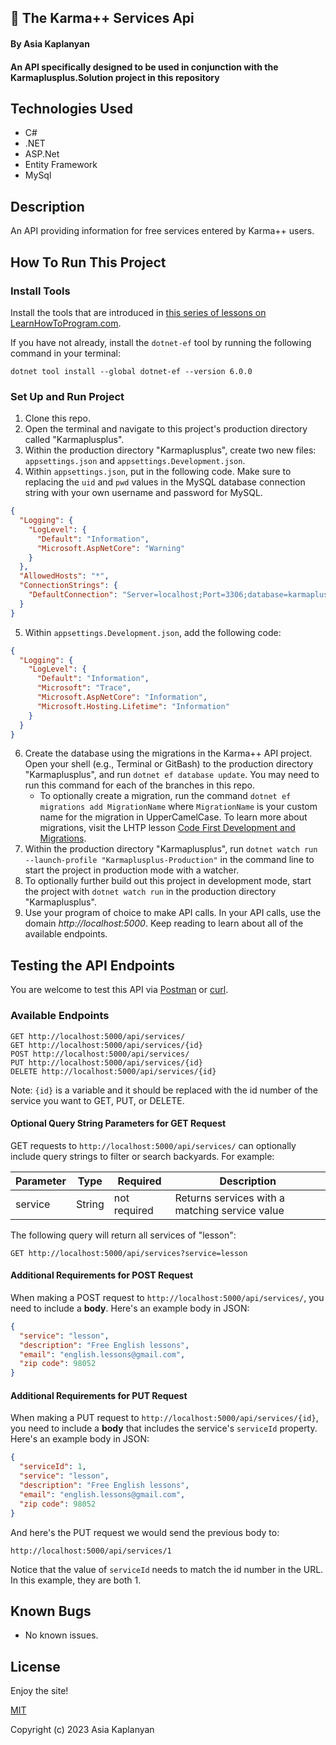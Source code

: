 ## 🍓 The Karma++ Services Api

#### By Asia Kaplanyan

#### An API specifically designed to be used in conjunction with the Karmaplusplus.Solution project in this repository

## Technologies Used

* C#
* .NET
* ASP.Net
* Entity Framework
* MySql

## Description

An API providing information for free services entered by Karma++ users.  

## How To Run This Project

### Install Tools

Install the tools that are introduced in [this series of lessons on LearnHowToProgram.com](https://www.learnhowtoprogram.com/c-and-net/getting-started-with-c).

If you have not already, install the `dotnet-ef` tool by running the following command in your terminal:

```
dotnet tool install --global dotnet-ef --version 6.0.0
```

### Set Up and Run Project

1. Clone this repo.
2. Open the terminal and navigate to this project's production directory called "Karmaplusplus".
3. Within the production directory "Karmaplusplus", create two new files: `appsettings.json` and `appsettings.Development.json`.
4. Within `appsettings.json`, put in the following code. Make sure to replacing the `uid` and `pwd` values in the MySQL database connection string with your own username and password for MySQL.

```json
{
  "Logging": {
    "LogLevel": {
      "Default": "Information",
      "Microsoft.AspNetCore": "Warning"
    }
  },
  "AllowedHosts": "*",
  "ConnectionStrings": {
    "DefaultConnection": "Server=localhost;Port=3306;database=karmaplusplus_api;uid=YOUR-USER-NAME-HERE;pwd=YOUR-PASSWORD-HERE;"
  }
}
```

5. Within `appsettings.Development.json`, add the following code:

```json
{
  "Logging": {
    "LogLevel": {
      "Default": "Information",
      "Microsoft": "Trace",
      "Microsoft.AspNetCore": "Information",
      "Microsoft.Hosting.Lifetime": "Information"
    }
  }
}
```
6. Create the database using the migrations in the Karma++ API project. Open your shell (e.g., Terminal or GitBash) to the production directory "Karmaplusplus", and run `dotnet ef database update`. You may need to run this command for each of the branches in this repo. 
    - To optionally create a migration, run the command `dotnet ef migrations add MigrationName` where `MigrationName` is your custom name for the migration in UpperCamelCase. To learn more about migrations, visit the LHTP lesson [Code First Development and Migrations](https://www.learnhowtoprogram.com/c-and-net-part-time/many-to-many-relationships/code-first-development-and-migrations).
7. Within the production directory "Karmaplusplus", run `dotnet watch run --launch-profile "Karmaplusplus-Production"` in the command line to start the project in production mode with a watcher. 
8. To optionally further build out this project in development mode, start the project with `dotnet watch run` in the production directory "Karmaplusplus".
9. Use your program of choice to make API calls. In your API calls, use the domain _http://localhost:5000_. Keep reading to learn about all of the available endpoints.

## Testing the API Endpoints

You are welcome to test this API via [Postman](https://www.postman.com/) or [curl](https://curl.se/).

### Available Endpoints

```
GET http://localhost:5000/api/services/
GET http://localhost:5000/api/services/{id}
POST http://localhost:5000/api/services/
PUT http://localhost:5000/api/services/{id}
DELETE http://localhost:5000/api/services/{id}
```

Note: `{id}` is a variable and it should be replaced with the id number of the service you want to GET, PUT, or DELETE.

#### Optional Query String Parameters for GET Request

GET requests to `http://localhost:5000/api/services/` can optionally include query strings to filter or search backyards. For example:

| Parameter   | Type        |  Required    | Description |
| ----------- | ----------- | -----------  | ----------- |
| service     | String      | not required | Returns services with a matching service value |




The following query will return all services of "lesson":

```
GET http://localhost:5000/api/services?service=lesson
```


#### Additional Requirements for POST Request

When making a POST request to `http://localhost:5000/api/services/`, you need to include a **body**. Here's an example body in JSON:

```json
{
  "service": "lesson",
  "description": "Free English lessons",
  "email": "english.lessons@gmail.com",
  "zip code": 98052
}
```

#### Additional Requirements for PUT Request

When making a PUT request to `http://localhost:5000/api/services/{id}`, you need to include a **body** that includes the service's `serviceId` property. Here's an example body in JSON:

```json
{
  "serviceId": 1,
  "service": "lesson",
  "description": "Free English lessons",
  "email": "english.lessons@gmail.com",
  "zip code": 98052
}
```

And here's the PUT request we would send the previous body to:

```
http://localhost:5000/api/services/1
```

Notice that the value of `serviceId` needs to match the id number in the URL. In this example, they are both 1.

## Known Bugs

* No known issues.

## License
Enjoy the site!

[MIT](https://github.com/git/git-scm.com/blob/main/MIT-LICENSE.txt)

Copyright (c) 2023 Asia Kaplanyan